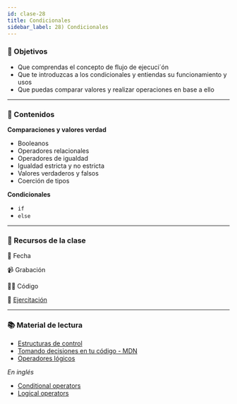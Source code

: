 ```yaml
---
id: clase-28
title: Condicionales
sidebar_label: 28) Condicionales
---
```


### 🏁 Objetivos

- Que comprendas el concepto de flujo de ejecuci´ón
- Que te introduzcas a los condicionales y entiendas su funcionamiento y usos
- Que puedas comparar valores y realizar operaciones en base a ello

---

### 📝 Contenidos

**Comparaciones y valores verdad**

- Booleanos
- Operadores relacionales
- Operadores de igualdad
- Igualdad estricta y no estricta
- Valores verdaderos y falsos
- Coerción de tipos

**Condicionales**

- `if`
- `else`

---

### 🚀 Recursos de la clase

📆 Fecha

📹 Grabación

👩‍💻 Código

💪 [Ejercitación](https://github.com/Ada-IT/ejercicios-frontend/blob/master/modulo-2/ejercicios/16-condicionales.md)

---

### 📚 Material de lectura

- [Estructuras de control](https://frontend.adaitw.org/docs/js/js04)
- [Tomando decisiones en tu código - MDN](https://developer.mozilla.org/es/docs/Learn/JavaScript/Building_blocks/conditionals)
- [Operadores lógicos](https://developer.mozilla.org/es/docs/Web/JavaScript/Referencia/Operadores/Operadores_l%C3%B3gicos)

_En inglés_

- [Conditional operators](https://javascript.info/ifelse)
- [Logical operators](https://javascript.info/logical-operators)
